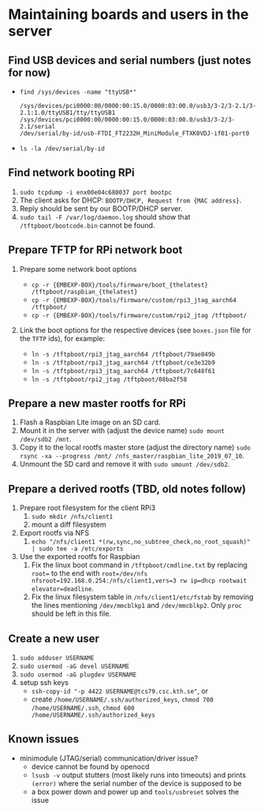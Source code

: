 # Maintaining boards and users in the server


## Find USB devices and serial numbers (just notes for now)
- `find /sys/devices -name "ttyUSB*"`
  ```
  /sys/devices/pci0000:00/0000:00:15.0/0000:03:00.0/usb3/3-2/3-2.1/3-2.1:1.0/ttyUSB1/tty/ttyUSB1
  /sys/devices/pci0000:00/0000:00:15.0/0000:03:00.0/usb3/3-2/3-2.1/serial
  /dev/serial/by-id/usb-FTDI_FT2232H_MiniModule_FTXK0VDJ-if01-port0
  ```
- `ls -la /dev/serial/by-id`


## Find network booting RPi
1. `sudo tcpdump -i enx00e04c680037 port bootpc`
1. The client asks for DHCP: `BOOTP/DHCP, Request from {MAC address}`.
1. Reply should be sent by our BOOTP/DHCP server.
1. `sudo tail -F /var/log/daemon.log` should show that `/tftpboot/bootcode.bin` cannot be found.


## Prepare TFTP for RPi network boot
1. Prepare some network boot options
   - `cp -r {EMBEXP-BOX}/tools/firmware/boot_{thelatest} /tftpboot/raspbian_{thelatest}`
   - `cp -r {EMBEXP-BOX}/tools/firmware/custom/rpi3_jtag_aarch64 /tftpboot/`
   - `cp -r {EMBEXP-BOX}/tools/firmware/custom/rpi2_jtag /tftpboot/`

1. Link the boot options for the respective devices (see `boxes.json` file for the `TFTP` ids), for example:
   - `ln -s /tftpboot/rpi3_jtag_aarch64 /tftpboot/79ae849b`
   - `ln -s /tftpboot/rpi3_jtag_aarch64 /tftpboot/ce3e32b9`
   - `ln -s /tftpboot/rpi3_jtag_aarch64 /tftpboot/7c648f61`
   - `ln -s /tftpboot/rpi2_jtag /tftpboot/08ba2f58`


## Prepare a new master rootfs for RPi
1. Flash a Raspbian Lite image on an SD card.
1. Mount it in the server with (adjust the device name)
   `sudo mount /dev/sdb2 /mnt`.
1. Copy it to the local rootfs master store (adjust the directory name)
   `sudo rsync -xa --progress /mnt/ /nfs_master/raspbian_lite_2019_07_10`.
1. Unmount the SD card and remove it with
   `sudo umount /dev/sdb2`.


## Prepare a derived rootfs (TBD, old notes follow)
1. Prepare root filesystem for the client RPi3
   1. `sudo mkdir /nfs/client1`
   1. mount a diff filesystem
1. Export rootfs via NFS
   1. `echo "/nfs/client1 *(rw,sync,no_subtree_check,no_root_squash)" | sudo tee -a /etc/exports`
1. Use the exported rootfs for Raspbian
   1. Fix the linux boot command in `/tftpboot/cmdline.txt` by replacing `root=` to the end with `root=/dev/nfs nfsroot=192.168.0.254:/nfs/client1,vers=3 rw ip=dhcp rootwait elevator=deadline`.
   1. Fix the linux filesystem table in `/nfs/client1/etc/fstab` by removing the lines mentioning `/dev/mmcblkp1` and `/dev/mmcblkp2`. Only `proc` should be left in this file.


## Create a new user
1. `sudo adduser USERNAME`
1. `sudo usermod -aG devel USERNAME`
1. `sudo usermod -aG plugdev USERNAME`
1. setup ssh keys
   - `ssh-copy-id "-p 4422 USERNAME@tcs79.csc.kth.se"`, or
   - create `/home/USERNAME/.ssh/authorized_keys`, `chmod 700 /home/USERNAME/.ssh`, `chmod 600 /home/USERNAME/.ssh/authorized_keys`


## Known issues
- minimodule (JTAG/serial) communication/driver issue?
  - device cannot be found by openocd
  - `lsusb -v` output stutters (most likely runs into timeouts) and prints `(error)` where the serial number of the device is supposed to be
  - a box power down and power up and `tools/usbreset` solves the issue


